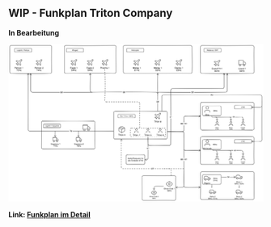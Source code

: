 ## WIP - Funkplan Triton Company

**In Bearbeitung**

![Image](./assets/tacops-2-radio-communication-plan.png)

**Link: [Funkplan im Detail](./assets/tacops-2-radio-communication-plan.png)**   

